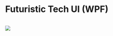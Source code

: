 # Futuristic Tech UI (WPF)

<br/>
<img src="https://lh5.googleusercontent.com/_HDuOBz-566nyUWONFzMQ6DQRcSuzD-jZuWXZ2Vrp77iU24ZDpSv4Yy5zSVhlQYXJDcEszXAI1IBw6k=w1920-h963" />

<br/>
